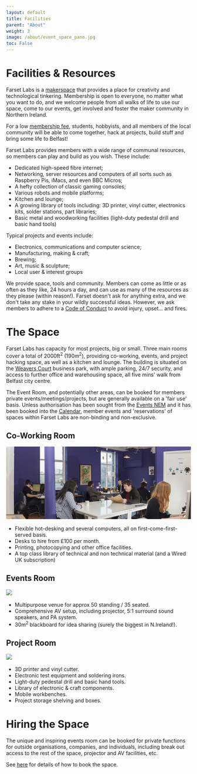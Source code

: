 ```yaml
---
layout: default
title: Facilities
parent: "About"
weight: 3
image: /about/event_space_pano.jpg
toc: False
---
```

# Facilities & Resources

Farset Labs is a [makerspace](https://en.wikipedia.org/wiki/Hackerspace) that
provides a place for creativity and technological tinkering. Membership is open to
everyone, no matter what you want to do, and we welcome people from all walks
of life to use our space, come to our events, get involved and foster the maker community in Northern Ireland.

For a low [membership fee](/membership/index.html), students, hobbyists, and all members of the local community will be able to come together, hack at projects, build stuff and bring some life to Belfast!

Farset Labs provides members with a wide range of communal resources, so members can play and build as you wish. These include:

  * Dedicated high-speed fibre internet;
  * Networking, server resources and computers of all sorts such as Raspberry Pis, iMacs, and even BBC Micros;
  * A hefty collection of classic gaming consoles;
  * Various robots and mobile platforms;
  * Kitchen and lounge; 
  * A growing library of tools including: 3D printer, vinyl cutter, electronics kits, solder stations, part libraries;
  * Basic metal and woodworking facilities (light-duty pedestal drill and basic hand tools)

Typical projects and events include:

  * Electronics, communications and computer science;
  * Manufacturing, making & craft;
  * Brewing;
  * Art, music & sculpture;
  * Local user & interest groups

We provide space, tools and community. Members can come as little or as often as they like, 24 hours a day, and can use as many of the resources as they please (within reason!). Farset doesn't ask for anything extra, and we don't take any stake in your wildly successful ideas. However, we ask members to adhere to a [Code of Conduct](/about/code_of_conduct.html) to avoid injury, upset... and fires.


# The Space

Farset Labs has capacity for most projects, big or small. Three main rooms cover a total of 2000ft<sup>2</sup> (190m<sup>2</sup>), providing co-working, events, and project hacking space, as well as a kitchen and lounge. The building is situated on the [Weavers Court](http://www.weaverscourt.com/) business park, with ample parking, 24/7 security, and access to further office and warehousing space, all five mins' walk from Belfast city centre.

The Event Room, and potentially other areas, can be booked for members private events/meetings/projects, but are generally
available on a 'fair use' basis.
Unless authorisation has been sought from the [Events NEM](/about/index.html) and it has been booked into the [Calendar](/events/index.html), member events and 'reservations' of spaces within Farset Labs are non-binding and non-exclusive.

## Co-Working Room

![](/about/Coworking_pano_800.jpg)

  * Flexible hot-desking and several computers, all on first-come-first-served basis.
  * Desks to hire from £100 per month.
  * Printing, photocopying and other office facilities.
  * A top class library of technical and non technical material (and a Wired UK subscription)

## Events Room

![](/about/event_space_pano.jpg)

  * Multipurpose venue for approx 50 standing / 35 seated. 
  * Comprehensive AV setup, including projector, 5:1 surround sound speakers, and PA system.
  * 30m<sup>2</sup> blackboard for idea sharing (surely the biggest in N.Ireland!).

## Project Room
![](/about/project_room_pano.jpg)

  * 3D printer and vinyl cutter.
  * Electronic test equipment and soldering irons.
  * Light-duty pedestal drill and basic hand tools.
  * Library of electronic & craft components.
  * Mobile workbenches.
  * Project storage shelving and boxes.


# Hiring the Space

The unique and inspiring events room can be booked for private functions for outside organisations, companies, and individuals, including break out access to the rest of the space, projector and AV facilities, etc. 

See [here](/events/how-to-start-a-class.html) for details of how to book the space.

